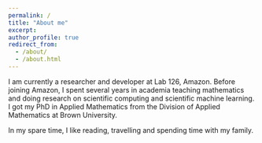 ```yaml
---
permalink: /
title: "About me"
excerpt: 
author_profile: true
redirect_from: 
  - /about/
  - /about.html
---
```


I am currently a researcher and developer at Lab 126, Amazon. Before joining Amazon, I spent several years in academia teaching mathematics and doing research on scientific computing and scientific machine learning. I got my PhD in Applied Mathematics from the Division of Applied Mathematics at Brown University.  

In my spare time, I like reading, travelling and spending time with my family.

